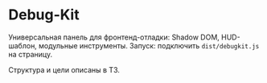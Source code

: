 # Debug-Kit

Универсальная панель для фронтенд-отладки: Shadow DOM, HUD-шаблон, модульные инструменты.
Запуск: подключить `dist/debugkit.js` на страницу.

Структура и цели описаны в ТЗ.
